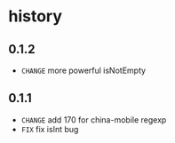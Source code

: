 # history

## 0.1.2

* `CHANGE` more powerful isNotEmpty

## 0.1.1

* `CHANGE` add 170 for china-mobile regexp
* `FIX` fix isInt bug